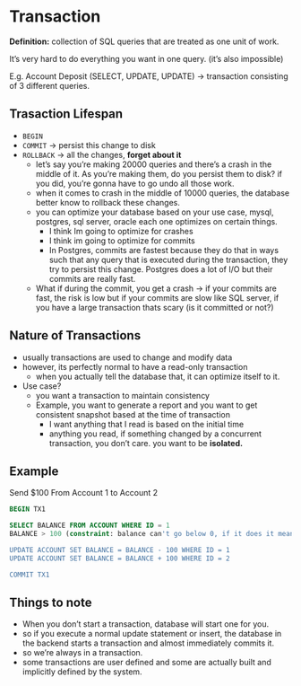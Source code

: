# Transaction

**Definition:** collection of SQL queries that are treated as one unit of work.

It’s very hard to do everything you want in one query. (it’s also impossible)

E.g. Account Deposit (SELECT, UPDATE, UPDATE) → transaction consisting of 3 different queries.

## Trasaction Lifespan

- `BEGIN`
- `COMMIT` → persist this change to disk
- `ROLLBACK` → all the changes, **forget about it**
    - let’s say you’re making 20000 queries and there’s a crash in the middle of it. As you’re making them, do you persist them to disk? if you did, you’re gonna have to go undo all those work.
    - when it comes to crash in the middle of 10000 queries, the database better know to rollback these changes.
    - you can optimize your database based on your use case, mysql, postgres, sql server, oracle each one optimizes on certain things.
        - I think Im going to optimize for crashes
        - I think im going to optimize for commits
        - In Postgres, commits are fastest because they do that in ways such that any query that is executed during the transaction, they try to persist this change. Postgres does a lot of I/O but their commits are really fast.
    - What if during the commit, you get a crash → if your commits are fast, the risk is low but if your commits are slow like SQL server, if you have a large transaction thats scary (is it committed or not?)

## Nature of Transactions

- usually transactions are used to change and modify data
- however, its perfectly normal to have a read-only transaction
    - when you actually tell the database that, it can optimize itself to it.
- Use case?
    - you want a transaction to maintain consistency
    - Example, you want to generate a report and you want to get consistent snapshot based at the time of transaction
        - I want anything that I read is based on the initial time
        - anything you read, if something changed by a concurrent transaction, you don’t care. you want to be **isolated.**

## Example

Send $100 From Account 1 to Account 2

```sql
BEGIN TX1

SELECT BALANCE FROM ACCOUNT WHERE ID = 1
BALANCE > 100 (constraint: balance can't go below 0, if it does it means its inconsistent data)

UPDATE ACCOUNT SET BALANCE = BALANCE - 100 WHERE ID = 1
UPDATE ACCOUNT SET BALANCE = BALANCE + 100 WHERE ID = 2

COMMIT TX1
```

## Things to note

- When you don’t start a transaction, database will start one for you.
- so if you execute a normal update statement or insert, the database in the backend starts a transaction and almost immediately commits it.
- so we’re always in a transaction.
- some transactions are user defined and some are actually built and implicitly defined by the system.